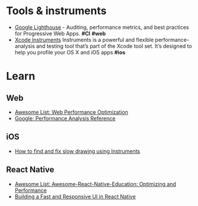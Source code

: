 
# Tools & instruments

- [Google Lighthouse](https://github.com/GoogleChrome/lighthouse) - Auditing, performance metrics, and best practices for Progressive Web Apps. __#CI__ __#web__
- [Xcode Instruments](https://developer.apple.com/library/archive/documentation/DeveloperTools/Conceptual/InstrumentsUserGuide/) Instruments is a powerful and flexible performance-analysis and testing tool that’s part of the Xcode tool set. It’s designed to help you profile your OS X and iOS apps __#ios__

# Learn

## Web

- [Awesome List: Web Performance Optimization](https://github.com/davidsonfellipe/awesome-wpo)
- [Google: Performance Analysis Reference](https://developers.google.com/web/fundamentals/performance/rail)

## iOS

- [How to find and fix slow drawing using Instruments](https://www.hackingwithswift.com/articles/79/how-to-find-and-fix-slow-drawing-using-instruments)

## React Native

- [Awesome List: Awesome-React-Native-Education: Optimizing and Performance](https://github.com/hsavit1/Awesome-React-Native-Education#optimizing-and-performance)
- [Building a Fast and Responsive UI in React Native](https://medium.com/@adamjacobb/react-native-performance-building-a-fast-and-responsive-ui-62b5dcc8b8af)
